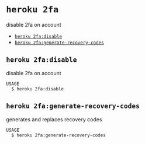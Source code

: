 `heroku 2fa`
============

disable 2fa on account

* [`heroku 2fa:disable`](#heroku-2-fadisable)
* [`heroku 2fa:generate-recovery-codes`](#heroku-2-fagenerate-recovery-codes)

## `heroku 2fa:disable`

disable 2fa on account

```
USAGE
  $ heroku 2fa:disable
```

## `heroku 2fa:generate-recovery-codes`

generates and replaces recovery codes

```
USAGE
  $ heroku 2fa:generate-recovery-codes
```
